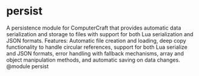 # persist

A persistence module for ComputerCraft that provides automatic data serialization and storage to files with support for both Lua serialization and JSON formats. Features: Automatic file creation and loading, deep copy functionality to handle circular references, support for both Lua serialize and JSON formats, error handling with fallback mechanisms, array and object manipulation methods, and automatic saving on data changes. @module persist

